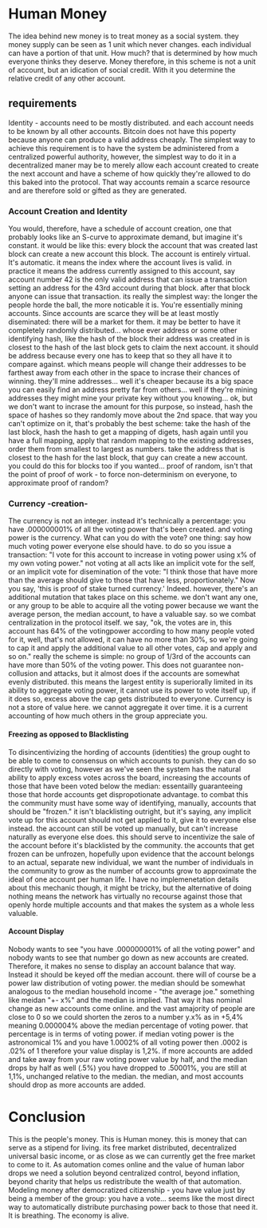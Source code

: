 # Human Money

The idea behind new money is to treat money as a social system. they money supply can be seen as 1 unit which never changes. each individual can have a portion of that unit. How much? that is determined by how much everyone thinks they deserve. Money therefore, in this scheme is not a unit of account, but an idication of social credit. With it you determine the relative credit of any other account.

## requirements

Identity - accounts need to be mostly distributed. and each account needs to be known by all other accounts. Bitcoin does not have this poperty because anyone can produce a valid address cheaply. The simplest way to achieve this requirement is to have the system be administered from a centralized powerful authority, however, the simplest way to do it in a decentralized maner may be to merely allow each account created to create the next account and have a scheme of how quickly they're allowed to do this baked into the protocol. That way accounts remain a scarce resource and are therefore sold or gifted as they are generated.

### Account Creation and Identity

You would, therefore, have a schedule of account creation, one that probably looks like an S-curve to approximate demand, but imagine it's constant. it would be like this: every block the account that was created last block can create a new account this block. The account is entirely virtual. It's automatic. it means the index where the account lives is valid. in practice it means the address currently assigned to this account, say account number 42 is the only valid address that can issue a transaction setting an address for the 43rd account during that block. after that block anyone can issue that transaction. its really the simplest way: the longer the people horde the ball, the more noticable it is. You're essentially mining accounts. Since accounts are scarce they will be at least mostly diseminated: there will be a market for them. it may be better to have it completely randomly distributed... whose ever address or some other identifying hash, like the hash of the block their address was created in is closest to the hash of the last block gets to claim the next account. it should be address because every one has to keep that so they all have it to compare against. which means people will change their addresses to be farthest away from each other in the space to incrase their chances of winning. they'll mine addresses... well it's cheaper because its a big space you can easily find an address pretty far from others... well if they're mining addresses they might mine your private key without you knowing... ok, but we don't want to incrase the amount for this purpose, so instead, hash the space of hashes so they randomly move about the 2nd space. that way you can't optimize on it, that's probably the best scheme: take the hash of the last block, hash the hash to get a mapping of digets, hash again until you have a full mapping, apply that random mapping to the existing addresses, order them from smallest to largest as numbers. take the address that is closest to the hash for the last block, that guy can create a new account. you could do this for blocks too if you wanted... proof of random, isn't that the point of proof of work - to force non-determinism on everyone, to approximate proof of random?

### Currency -creation-

The currency is not an integer. instead it's technically a percentage: you have .000000001% of all the voting power that's been created. and voting power is the currency. What can you do with the vote? one thing: say how much voting power everyone else should have. to do so you issue a transaction: "I vote for this account to increase in voting power using x% of my own voting power." not voting at all acts like an implicit vote for the self, or an implicit vote for disemination of the vote: "I think those that have more than the average should give to those that have less, proportionately." Now you say, 'this is proof of stake turned currency.' Indeed. however, there's an additional mutation that takes place on this scheme. we don't want any one, or any group to be able to acquire all the voting power because we want the average person, the median account, to have a valuable say. so we combat centralization in the protocol itself. we say, "ok, the votes are in, this account has 64% of the votingpower according to how many people voted for it, well, that's not allowed, it can have no more than 30%, so we're going to cap it and apply the additional value to all other votes, cap and apply and so on." really the scheme is simple: no group of 1/3rd of the accounts can have more than 50% of the voting power. This does not guarantee non-collusion and attacks, but it almost does if the accounts are somewhat evenly distributed. this means the largest entity is superiorally limited in its ability to aggregate voting power, it cannot use its power to vote itself up, if it does so, excess above the cap gets distributed to everyone. Currency is not a store of value here. we cannot aggregate it over time. it is a current accounting of how much others in the group appreciate you.

#### Freezing as opposed to Blacklisting 

To disincentivizing the hording of accounts (identities) the group ought to be able to come to consensus on which accounts to punish. they can do so directly with voting, however as we've seen the system has the natural ability to apply excess votes across the board, increasing the accounts of those that have been voted below the median: essentailly guaranteeing those that horde accounts get dispropotionate advantage. to combat this the community must have some way of identifying, manually, accounts that should be "frozen." it isn't blacklisting outright, but it's saying, any implicit vote up for this account should not get applied to it, give it to everyone else instead. the account can still be voted up manually, but can't increase naturally as everyone else does. this should serve to incentivize the sale of the account before it's blacklisted by the community. the accounts that get frozen can be unfrozen, hopefully upon evidence that the account belongs to an actual, separate new individual, we want the number of individuals in the community to grow as the number of accounts grow to approximate the ideal of one account per human life. I have no implemenetation details about this mechanic though, it might be tricky, but the alternative of doing nothing means the network has virtually no recourse against those that openly horde multiple accounts and that makes the system as a whole less valuable.

#### Account Display

Nobody wants to see "you have .000000001% of all the voting power" and nobody wants to see that number go down as new accounts are created. Therefore, it makes no sense to display an account balance that way. Instead it should be keyed off the median account. there will of course be a power law distribution of voting power. the median should be somewhat analogous to the median household income - "the average joe." something like meidan "+- x%" and the median is implied. That way it has nominal change as new accounts come online. and the vast amajority of people are close to 0 so we could shorten the zeros to a number y.x% as in +5,4% meaning 0.000004% above the median percentage of voting power. that percentage is in terms of voting power. if median voting power is the astronomical 1% and you have 1.0002% of all voting power then .0002 is .02% of 1 therefore your value display is 1,2%. if more accounts are added and take away from your raw voting power value by half, and the median drops by half as well (.5%) you have dropped to .50001%, you are still at 1,1%, unchanged relative to the median. the median, and most accounts should drop as more accounts are added.

# Conclusion

This is the people's money. This is Human money. this is money that can serve as a stipend for living. its free market distributed, decentralized universal basic income, or as close as we can currently get the free market to come to it. As automation comes online and the value of human labor drops we need a solution beyond centralized control, beyond inflation, beyond charity that helps us redistribute the wealth of that automation. Modeling money after democratized citizenship - you have value just by being a member of the group: you have a vote... seems like the most direct way to automatically distribute purchasing power back to those that need it. It is breathing. The economy is alive.
